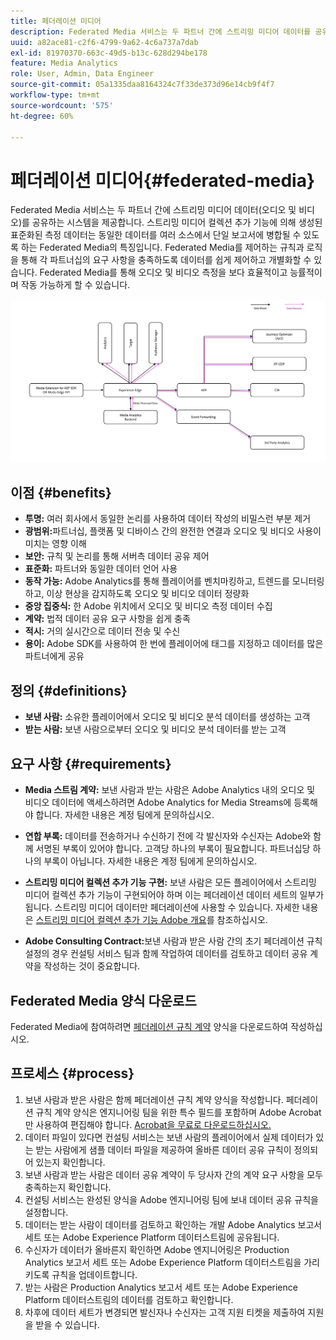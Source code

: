 ```yaml
---
title: 페더레이션 미디어
description: Federated Media 서비스는 두 파트너 간에 스트리밍 미디어 데이터를 공유하는 시스템을 제공합니다.
uuid: a82ace81-c2f6-4799-9a62-4c6a737a7dab
exl-id: 81970370-663c-49d5-b13c-628d294be178
feature: Media Analytics
role: User, Admin, Data Engineer
source-git-commit: 05a1335daa8164324c7f33de373d96e14cb9f4f7
workflow-type: tm+mt
source-wordcount: '575'
ht-degree: 60%

---
```


# 페더레이션 미디어{#federated-media}

Federated Media 서비스는 두 파트너 간에 스트리밍 미디어 데이터(오디오 및 비디오)를 공유하는 시스템을 제공합니다.
스트리밍 미디어 컬렉션 추가 기능에 의해 생성된 표준화된 측정 데이터는 동일한 데이터를 여러 소스에서 단일 보고서에 병합될 수 있도록 하는 Federated Media의 특징입니다.
Federated Media를 제어하는 규칙과 로직을 통해 각 파트너십의 요구 사항을 충족하도록 데이터를 쉽게 제어하고 개별화할 수 있습니다.
Federated Media를 통해 오디오 및 비디오 측정을 보다 효율적이고 능률적이며 작동 가능하게 할 수 있습니다.


![](assets/media-federated.png)

## 이점 {#benefits}

* **투명:** 여러 회사에서 동일한 논리를 사용하여 데이터 작성의 비밀스런 부분 제거
* **광범위:**&#x200B;파트너십, 플랫폼 및 디바이스 간의 완전한 연결과 오디오 및 비디오 사용이 미치는 영향 이해
* **보안:** 규칙 및 논리를 통해 서버측 데이터 공유 제어
* **표준화:** 파트너와 동일한 데이터 언어 사용
* **동작 가능:** Adobe Analytics를 통해 플레이어를 벤치마킹하고, 트렌드를 모니터링하고, 이상 현상을 감지하도록 오디오 및 비디오 데이터 정량화
* **중앙 집중식:** 한 Adobe 위치에서 오디오 및 비디오 측정 데이터 수집
* **계약:** 법적 데이터 공유 요구 사항을 쉽게 충족
* **적시:** 거의 실시간으로 데이터 전송 및 수신
* **용이:** Adobe SDK를 사용하여 한 번에 플레이어에 태그를 지정하고 데이터를 많은 파트너에게 공유

## 정의 {#definitions}

* **보낸 사람:** 소유한 플레이어에서 오디오 및 비디오 분석 데이터를 생성하는 고객
* **받는 사람:** 보낸 사람으로부터 오디오 및 비디오 분석 데이터를 받는 고객

## 요구 사항 {#requirements}

* **Media 스트림 계약:** 보낸 사람과 받는 사람은 Adobe Analytics 내의 오디오 및 비디오 데이터에 액세스하려면 Adobe Analytics for Media Streams에 등록해야 합니다. 자세한 내용은 계정 팀에게 문의하십시오.
* **연합 부록:** 데이터를 전송하거나 수신하기 전에 각 발신자와 수신자는 Adobe와 함께 서명된 부록이 있어야 합니다. 고객당 하나의 부록이 필요합니다. 파트너십당 하나의 부록이 아닙니다. 자세한 내용은 계정 팀에게 문의하십시오.

* **스트리밍 미디어 컬렉션 추가 기능 구현:** 보낸 사람은 모든 플레이어에서 스트리밍 미디어 컬렉션 추가 기능이 구현되어야 하며 이는 페더레이션 데이터 세트의 일부가 됩니다. 스트리밍 미디어 데이터만 페더레이션에 사용할 수 있습니다. 자세한 내용은 [스트리밍 미디어 컬렉션 추가 기능 Adobe 개요](/help/media-overview.md)를 참조하십시오.

* **Adobe Consulting Contract:**&#x200B;보낸 사람과 받은 사람 간의 초기 페더레이션 규칙 설정의 경우 컨설팅 서비스 팀과 함께 작업하여 데이터를 검토하고 데이터 공유 계약을 작성하는 것이 중요합니다.

## Federated Media 양식 다운로드

Federated Media에 참여하려면 [페더레이션 규칙 계약](assets/federated_analytics_form.pdf) 양식을 다운로드하여 작성하십시오.

## 프로세스 {#process}

1. 보낸 사람과 받은 사람은 함께 페더레이션 규칙 계약 양식을 작성합니다. 페더레이션 규칙 계약 양식은 엔지니어링 팀을 위한 특수 필드를 포함하며 Adobe Acrobat만 사용하여 편집해야 합니다. [Acrobat을 무료로 다운로드하십시오.](https://get.adobe.com/reader/)
1. 데이터 파일이 있다면 컨설팅 서비스는 보낸 사람의 플레이어에서 실제 데이터가 있는 받는 사람에게 샘플 데이터 파일을 제공하여 올바른 데이터 공유 규칙이 정의되어 있는지 확인합니다.
1. 보낸 사람과 받는 사람은 데이터 공유 계약이 두 당사자 간의 계약 요구 사항을 모두 충족하는지 확인합니다.
1. 컨설팅 서비스는 완성된 양식을 Adobe 엔지니어링 팀에 보내 데이터 공유 규칙을 설정합니다.
1. 데이터는 받는 사람이 데이터를 검토하고 확인하는 개발 Adobe Analytics 보고서 세트 또는 Adobe Experience Platform 데이터스트림에 공유됩니다.
1. 수신자가 데이터가 올바른지 확인하면 Adobe 엔지니어링은 Production Analytics 보고서 세트 또는 Adobe Experience Platform 데이터스트림을 가리키도록 규칙을 업데이트합니다.
1. 받는 사람은 Production Analytics 보고서 세트 또는 Adobe Experience Platform 데이터스트림의 데이터를 검토하고 확인합니다.
1. 차후에 데이터 세트가 변경되면 발신자나 수신자는 고객 지원 티켓을 제출하여 지원을 받을 수 있습니다.
